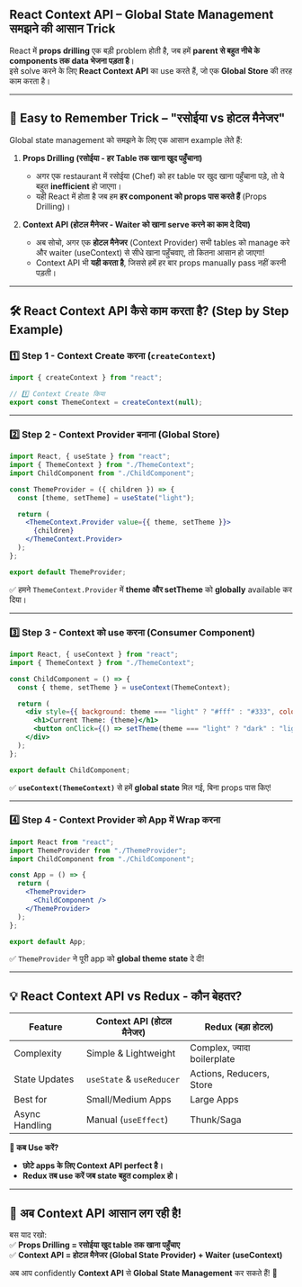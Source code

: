 ## **React Context API – Global State Management समझने की आसान Trick**  

React में **props drilling** एक बड़ी problem होती है, जब हमें **parent से बहुत नीचे के components तक data भेजना पड़ता है**।  
इसे solve करने के लिए **React Context API** का use करते हैं, जो एक **Global Store** की तरह काम करता है।  

---

## **🎯 Easy to Remember Trick – "रसोईया vs होटल मैनेजर"**  
Global state management को समझने के लिए एक आसान example लेते हैं:  

1. **Props Drilling (रसोईया - हर Table तक खाना खुद पहुँचाना)**  
   - अगर एक restaurant में रसोईया (Chef) को हर table पर खुद खाना पहुँचाना पड़े, तो ये बहुत **inefficient** हो जाएगा।  
   - यही React में होता है जब हम **हर component को props पास करते हैं** (Props Drilling)।  

2. **Context API (होटल मैनेजर - Waiter को खाना serve करने का काम दे दिया)**  
   - अब सोचो, अगर एक **होटल मैनेजर** (Context Provider) सभी tables को manage करे और waiter (useContext) से सीधे खाना पहुँचवाए, तो कितना आसान हो जाएगा!  
   - Context API भी **यही करता है**, जिससे हमें हर बार props manually pass नहीं करनी पड़ती।

---

## **🛠 React Context API कैसे काम करता है? (Step by Step Example)**  
### **1️⃣ Step 1 - Context Create करना (`createContext`)**
```jsx
import { createContext } from "react";

// 1️⃣ Context Create किया
export const ThemeContext = createContext(null);
```

---

### **2️⃣ Step 2 - Context Provider बनाना (Global Store)**
```jsx
import React, { useState } from "react";
import { ThemeContext } from "./ThemeContext";
import ChildComponent from "./ChildComponent";

const ThemeProvider = ({ children }) => {
  const [theme, setTheme] = useState("light");

  return (
    <ThemeContext.Provider value={{ theme, setTheme }}>
      {children}
    </ThemeContext.Provider>
  );
};

export default ThemeProvider;
```
✅ हमने `ThemeContext.Provider` में **theme और setTheme** को **globally** available कर दिया।

---

### **3️⃣ Step 3 - Context को use करना (Consumer Component)**
```jsx
import React, { useContext } from "react";
import { ThemeContext } from "./ThemeContext";

const ChildComponent = () => {
  const { theme, setTheme } = useContext(ThemeContext);

  return (
    <div style={{ background: theme === "light" ? "#fff" : "#333", color: theme === "light" ? "#000" : "#fff" }}>
      <h1>Current Theme: {theme}</h1>
      <button onClick={() => setTheme(theme === "light" ? "dark" : "light")}>Toggle Theme</button>
    </div>
  );
};

export default ChildComponent;
```
✅ **`useContext(ThemeContext)`** से हमें **global state** मिल गई, बिना props पास किए!  

---

### **4️⃣ Step 4 - Context Provider को App में Wrap करना**
```jsx
import React from "react";
import ThemeProvider from "./ThemeProvider";
import ChildComponent from "./ChildComponent";

const App = () => {
  return (
    <ThemeProvider>
      <ChildComponent />
    </ThemeProvider>
  );
};

export default App;
```
✅ `ThemeProvider` ने पूरी app को **global theme state** दे दी!  

---

## **💡 React Context API vs Redux - कौन बेहतर?**
| Feature | Context API (होटल मैनेजर) | Redux (बड़ा होटल) |
|---------|----------------------|----------------|
| Complexity | Simple & Lightweight | Complex, ज्यादा boilerplate |
| State Updates | `useState` & `useReducer` | Actions, Reducers, Store |
| Best for | Small/Medium Apps | Large Apps |
| Async Handling | Manual (`useEffect`) | Thunk/Saga |

**📌 कब Use करें?**  
- **छोटे apps के लिए Context API perfect है।**  
- **Redux तब use करें जब state बहुत complex हो।**

---

## **🎉 अब Context API आसान लग रही है!**
बस याद रखो:  
✅ **Props Drilling = रसोईया खुद table तक खाना पहुँचाए**  
✅ **Context API = होटल मैनेजर (Global State Provider) + Waiter (useContext)**  

अब आप confidently **Context API** से **Global State Management** कर सकते हैं! 🚀